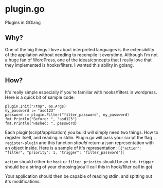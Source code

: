 # plugin.go
Plugins in GOlang

## Why?
One of the big things I love about interpreted languages is the extensibility of the appliation without needing to recompile it everytime. Although I'm not a huge fan of WordPress, one of the ideas/concepts that I really love that they implemented is hooks/filters. I wanted this ability in golang. 

## How?
It's really simple especially if you're familiar with hooks/filters in wordpress. Here is a quick bit of sample code: 

```
plugin.Init("/tmp", os.Args)
my_password := "asd123"
password := plugin.Filter("filter_password", my_password)
fmt.Println("Before: ", "asd123")
fmt.Println("Hashed: ", password)
```

Each plugin(script/application) you build will simply need two things. How to register itself, and reading in stdin. Plugin.go will pass your script the flag ```--register-plugin``` and this function _should_ return a json representation with an object inside. Here is a sample of it's representation: ```[{"action": "filter", "priority": 1, "trigger": "filter_password"}]``` 

```action``` should either be ```hook``` or ```filter```.
```priority``` should be an `int`.
```trigger``` should be a string of your choosing(you'll call this in hook/filter call in go)

Your application should then be capable of reading stdin, and spitting out it's modifications. 
